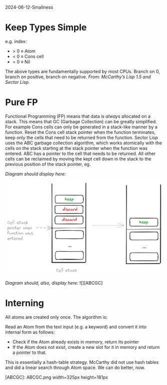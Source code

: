 2024-06-12-Smallness

# Keep Types Simple

e.g. index:

* \> 0 ≡ Atom
* \< 0 ≡ Cons cell
* = 0 ≡ Nil

The above types are fundamentally supported by most CPUs. Branch on 0, branch on positive, branch on negative. *From: McCarthy’s Lisp 1.5 and Sector Lisp.*

# Pure FP

Functional Programming (FP) means that data is *always* allocated on a stack. This means that GC (Garbage Collection) can be greatly simplified.  For example Cons cells can only be generated in a stack-like manner by a function. Reset the Cons cell stack pointer when the function terminates, keep only the cells that need to be returned from the function. Sector Lisp uses the ABC garbage collection algorithm, which works atomically with the cells on the stack starting at the stack pointer when the function was entered. ABC has a pointer to the cell that needs to be returned. All other cells can be reclaimed by moving the kept cell down in the stack to the previous position of the stack pointer, eg.

*Diagram should display here:*

![](ABCGC.png)

*Diagram should, also, display here:*
![][ABCGC]

# Interning

All atoms are created only once. The algorithm is:

Read an Atom from the text input (e.g. a keyword) and convert it into internal form as follows:

* Check if the Atom already exists in memory, return its pointer
* If the Atom does not exist, create a new slot for it in memory and return a pointer to that.

This is essentially a hash-table strategy. McCarthy did not use hash tables and did a linear search through Atom space. We can do better, now.



[ABCGC]: ABCGC.png width=325px height=181px
